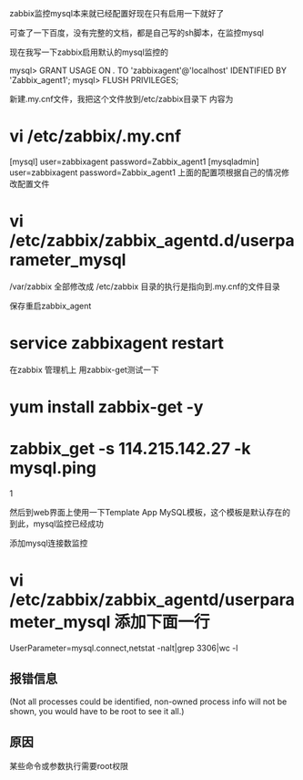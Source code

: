 zabbix监控mysql本来就已经配置好现在只有启用一下就好了

可查了一下百度，没有完整的文档，都是自己写的sh脚本，在监控mysql

现在我写一下zabbix启用默认的mysql监控的

mysql> GRANT USAGE ON *.* TO 'zabbixagent'@'localhost' IDENTIFIED BY 'Zabbix_agent1';
mysql> FLUSH PRIVILEGES;

新建.my.cnf文件，我把这个文件放到/etc/zabbix目录下
内容为
# vi /etc/zabbix/.my.cnf
[mysql]
user=zabbixagent
password=Zabbix_agent1
[mysqladmin]
user=zabbixagent
password=Zabbix_agent1
上面的配置项根据自己的情况修改配置文件

# vi /etc/zabbix/zabbix_agentd.d/userparameter_mysql

/var/zabbix
全部修改成
/etc/zabbix
目录的执行是指向到.my.cnf的文件目录

保存重启zabbix_agent

# service zabbixagent restart

在zabbix 管理机上 用zabbix-get测试一下
# yum install zabbix-get -y
# zabbix_get -s 114.215.142.27 -k mysql.ping
1

然后到web界面上使用一下Template App MySQL模板，这个模板是默认存在的
到此，mysql监控已经成功

添加mysql连接数监控
# vi /etc/zabbix/zabbix_agentd/userparameter_mysql 添加下面一行
UserParameter=mysql.connect,netstat -nalt|grep 3306|wc -l

## 报错信息
(Not all processes could be identified, non-owned process info
will not be shown, you would have to be root to see it all.)
## 原因
某些命令或参数执行需要root权限